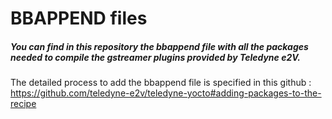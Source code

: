 # BBAPPEND files
##### You can find in this repository the bbappend file with all the packages needed to compile the gstreamer plugins provided by Teledyne e2V.

The detailed process to add the bbappend file is specified in this github :
https://github.com/teledyne-e2v/teledyne-yocto#adding-packages-to-the-recipe

